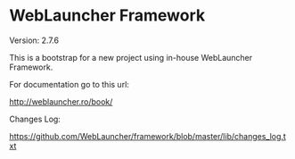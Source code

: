 WebLauncher Framework
=====================

Version: 2.7.6

This is a bootstrap for a new project using in-house WebLauncher Framework.

For documentation go to this url:

http://weblauncher.ro/book/

Changes Log:

https://github.com/WebLauncher/framework/blob/master/lib/changes_log.txt
